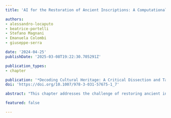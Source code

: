 ```yaml
---
title: 'AI for the Restoration of Ancient Inscriptions: A Computational Linguistics Perspective'

authors:
- alessandro-locaputo
- beatrice-portelli
- Stefano Magnani
- Emanuela Colombi
- giuseppe-serra

date: '2024-04-25'
publishDate: '2025-03-08T19:22:30.705291Z'

publication_types:
- chapter

publication: '*Decoding Cultural Heritage: A Critical Dissection and Taxonomy of Human Creativity through Digital Tools*'
doi: 'https://doi.org/10.1007/978-3-031-57675-1_7'

abstract: "This chapter addresses the challenge of restoring ancient inscriptions using Artificial Intelligence (AI) and highlights the crucial role played by the collaboration between epigraphers and computer scientists in advancing both fields. We delve into the importance of inscriptions and their digitization, emphasizing the pivotal role of data in AI applications. From a computational linguistics perspective, we formalize the problem as a Natural Language Processing (NLP) task. We present various AI methods designed to tackle the restoration of ancient inscriptions and highlight significant achievements in the field, along with their associated limitations. The analysis reveals that while numerous advancements have been made, there is still room for improvement, particularly in refining data quality and focusing on enhancing the explainability of predictions. In conclusion, this study underscores the importance of interdisciplinary collaboration for gaining insights into history, culture, and civilization."

featured: false

---
```

